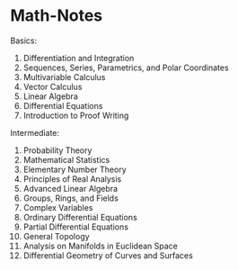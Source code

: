 # Math-Notes

Basics:
1. Differentiation and Integration
2. Sequences, Series, Parametrics, and Polar Coordinates
3. Multivariable Calculus
4. Vector Calculus
5. Linear Algebra
6. Differential Equations
7. Introduction to Proof Writing

Intermediate:
1. Probability Theory
2. Mathematical Statistics
4. Elementary Number Theory
5. Principles of Real Analysis
6. Advanced Linear Algebra
7. Groups, Rings, and Fields
8. Complex Variables
9. Ordinary Differential Equations
10. Partial Differential Equations
11. General Topology
12. Analysis on Manifolds in Euclidean Space
13. Differential Geometry of Curves and Surfaces

    








